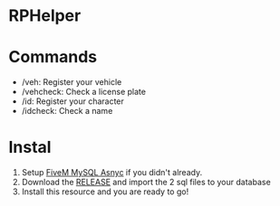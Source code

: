 # RPHelper
# Commands
- /veh: Register your vehicle
- /vehcheck: Check a license plate
- /id: Register your character
- /idcheck: Check a name
# Instal
1. Setup [FiveM MySQL Asnyc](https://github.com/brouznouf/fivem-mysql-async) if you didn't already.
2. Download the [RELEASE](https://github.com/GNG2017/RPHelper/releases) and import the 2 sql files to your database
3. Install this resource and you are ready to go!
